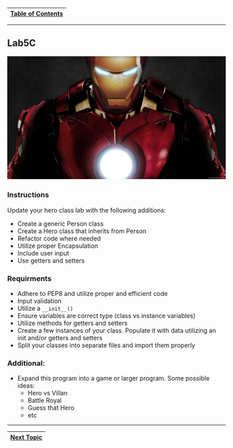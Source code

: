 |[Table of Contents](/00-Table-of-Contents.md)|
|---|

---

## Lab5C


![](/assets/ironman.jpg)

### Instructions

Update your hero class lab with the following additions:

* Create a generic Person class
* Create a Hero class that inherits from Person
* Refactor code where needed
* Utilize proper Encapsulation
* Include user input
* Use getters and setters

### Requirments

* Adhere to PEP8 and utilize proper and efficient code
* Input validation
* Utilize a `__init__()` 
* Ensure variables are correct type \(class vs instance variables\)
* Utilize methods for getters and setters
* Create a few instances of your class. Populate it with data utilizing an init and/or getters and setters
* Split your classes into separate files and import them properly

### Additional:

* Expand this program into a game or larger program. Some possible ideas:
  * Hero vs Villan
  * Battle Royal
  * Guess that Hero
  * etc

---

|[Next Topic](/05_oop/04_exceptions.md)|
|---|
